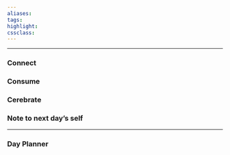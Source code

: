 ```yaml
---
aliases:  
tags:
highlight:  
cssclass:
---
```

---

### Connect 
### Consume
### Cerebrate
### Note to next day’s self
--- 
### Day Planner

